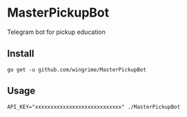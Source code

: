 # MasterPickupBot
Telegram bot for pickup education
## Install

```
go get -u github.com/wingrime/MasterPickupBot
```

## Usage

```
API_KEY="xxxxxxxxxxxxxxxxxxxxxxxxxxxx" ./MasterPickupBot
```
